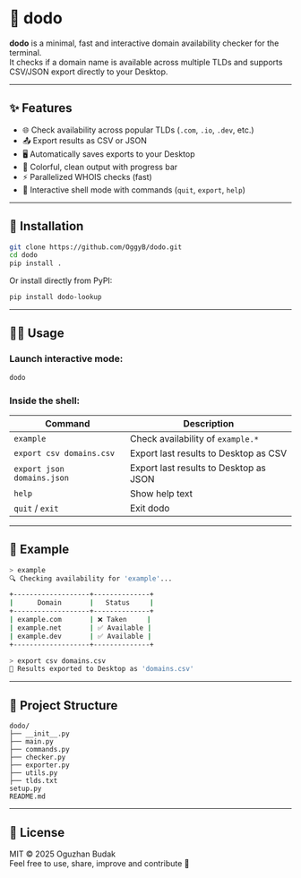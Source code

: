 # 🦤 dodo

**dodo** is a minimal, fast and interactive domain availability checker for the terminal.  
It checks if a domain name is available across multiple TLDs and supports CSV/JSON export directly to your Desktop.

---

## ✨ Features

- 🌐 Check availability across popular TLDs (`.com`, `.io`, `.dev`, etc.)
- 📤 Export results as CSV or JSON
- 🖥️ Automatically saves exports to your Desktop
- 🎨 Colorful, clean output with progress bar
- ⚡ Parallelized WHOIS checks (fast)
- 🧠 Interactive shell mode with commands (`quit`, `export`, `help`)

---

## 🚀 Installation

```bash
git clone https://github.com/OggyB/dodo.git
cd dodo
pip install .
```

Or install directly from PyPI:

```bash
pip install dodo-lookup
```

---

## 🧑‍💻 Usage

### Launch interactive mode:
```bash
dodo
```

### Inside the shell:

| Command                         | Description                             |
|----------------------------------|-----------------------------------------|
| `example`                        | Check availability of `example.*`       |
| `export csv domains.csv`         | Export last results to Desktop as CSV   |
| `export json domains.json`       | Export last results to Desktop as JSON  |
| `help`                           | Show help text                          |
| `quit` / `exit`                  | Exit dodo                               |

---

## 🧪 Example

```bash
> example
🔍 Checking availability for 'example'...

+-------------------+--------------+
|      Domain       |   Status     |
+-------------------+--------------+
| example.com       | ❌ Taken     |
| example.net       | ✅ Available |
| example.dev       | ✅ Available |
+-------------------+--------------+

> export csv domains.csv
💾 Results exported to Desktop as 'domains.csv'
```

---

## 🧱 Project Structure

```text
dodo/
├── __init__.py
├── main.py
├── commands.py
├── checker.py
├── exporter.py
├── utils.py
├── tlds.txt
setup.py
README.md
```

---

## 📜 License

MIT © 2025 Oguzhan Budak  
Feel free to use, share, improve and contribute 🙌
